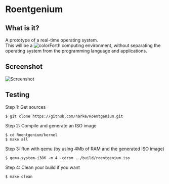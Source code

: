 Roentgenium
===========


What is it?
-----------

A prototype of a real-time operating system.  
This will be a ![colorForth](https://raw.githubusercontent.com/narke/Roentgenium/master/docs/colorforth.gif "colorForth")
computing environment, without separating
the operating system from the programming language and applications.



Screenshot
----------
![Screenshot](https://raw.githubusercontent.com/narke/Roentgenium/master/docs/screenshots/roentgenium.gif "Roentgenium")


Testing
-------

Step 1: Get sources

	$ git clone https://github.com/narke/Roentgenium.git

Step 2: Compile and generate an ISO image

	$ cd Roentgenium/kernel
	$ make all

Step 3: Run with qemu (by using 4Mb of RAM and the generated ISO image)

	$ qemu-system-i386 -m 4 -cdrom ../build/roentgenium.iso

Step 4: Clean your build if you want

	$ make clean
